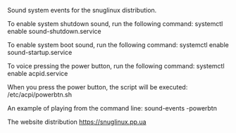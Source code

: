 Sound system events for the snuglinux distribution.

To enable system shutdown sound, run the following command:
  systemctl enable sound-shutdown.service

To enable system boot sound, run the following command:
  systemctl enable sound-startup.service

To voice pressing the power button, run the following command:
  systemctl enable acpid.service

When you press the power button, the script will be executed:
  /etc/acpi/powerbtn.sh

An example of playing from the command line:
  sound-events -powerbtn

The website distribution https://snuglinux.pp.ua

